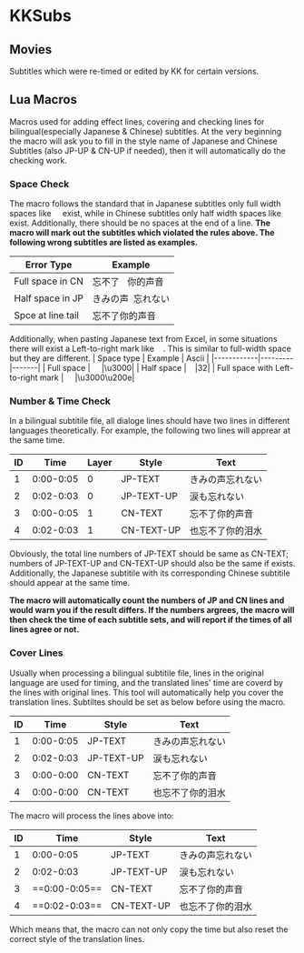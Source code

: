 # KKSubs
## Movies

Subtitles which were re-timed or edited by KK for certain versions.

## Lua Macros

Macros used for adding effect lines, covering and checking lines for bilingual(especially Japanese & Chinese) subtitles.
At the very beginning the macro will ask you to fill in the style name of Japanese and Chinese Subtitles (also JP-UP & CN-UP if needed), then it will automatically do the checking work.

###  Space Check

The macro follows the standard that in Japanese subtitles only full width spaces like `　` exist, while in Chinese subtitles only half width spaces like ` ` exist. Additionally, there should be no spaces at the end of a line.
**The macro will mark out the subtitles which violated the rules above. The following wrong subtitles are listed as examples.**

| Error Type       | Example |
|------------------|---------|
| Full space in CN | 忘不了`　`你的声音  |
| Half space in JP | きみの声` `忘れない|
| Spce at line tail | 忘不了你的声音` `  |

Additionally, when pasting Japanese text from Excel, in some situations there will exist a Left-to-right mark like `　`. This is similar to full-width space but they are different.
| Space type | Example | Ascii |
|------------|---------|-------|
| Full space | `　` |\u3000|
| Half space | ` ` |32|
| Full space with Left-to-right mark | `　‎` |\u3000\u200e|

### Number & Time Check

In a bilingual subtitile file, all dialoge lines should have two lines in different languages theoretically. For example, the following two lines will apprear at the same time.

| ID |Time| Layer | Style | Text |
|----|----|-------|-------|------|
| 1  |0:00-0:05|  0    |JP-TEXT|きみの声忘れない|
| 2  |0:02-0:03|  0    |JP-TEXT-UP|涙も忘れない|
| 3  |0:00-0:05|  1    |CN-TEXT|忘不了你的声音|
| 4  |0:02-0:03|  1    |CN-TEXT-UP|也忘不了你的泪水|

Obviously, the total line numbers of JP-TEXT should be same as CN-TEXT; numbers of JP-TEXT-UP and CN-TEXT-UP should also be the same if exists. Additionally, the Japanese subtitile with its corresponding Chinese subtitile should appear at the same time.

**The macro will automatically count the numbers of JP and CN lines and would warn you if the result differs. If the numbers argrees, the macro will then check the time of each subtitle sets, and will report if the times of all lines agree or not.**

### Cover Lines
 
Usually when processing a bilingual subtitile file, lines in the original language are used for timing, and the translated lines' time are coverd by the lines with original lines. This tool will automatically help you cover the translation lines. Subtiltes should be set as below before using the macro.

| ID |Time| Style | Text |
|----|----|-------|------|
| 1  |0:00-0:05|JP-TEXT|きみの声忘れない|
| 2  |0:02-0:03|JP-TEXT-UP|涙も忘れない|
| 3  |0:00-0:00|CN-TEXT|忘不了你的声音|
| 4  |0:00-0:00|CN-TEXT|也忘不了你的泪水|

The macro will process the lines above into:

| ID |Time| Style | Text |
|----|----|-------|------|
| 1  |0:00-0:05|JP-TEXT|きみの声忘れない|
| 2  |0:02-0:03|JP-TEXT-UP|涙も忘れない|
| 3  |==0:00-0:05==|CN-TEXT|忘不了你的声音|
| 4  |==0:02-0:03==|CN-TEXT-UP|也忘不了你的泪水|

Which means that, the macro can not only copy the time but also reset the correct style of the translation lines.
